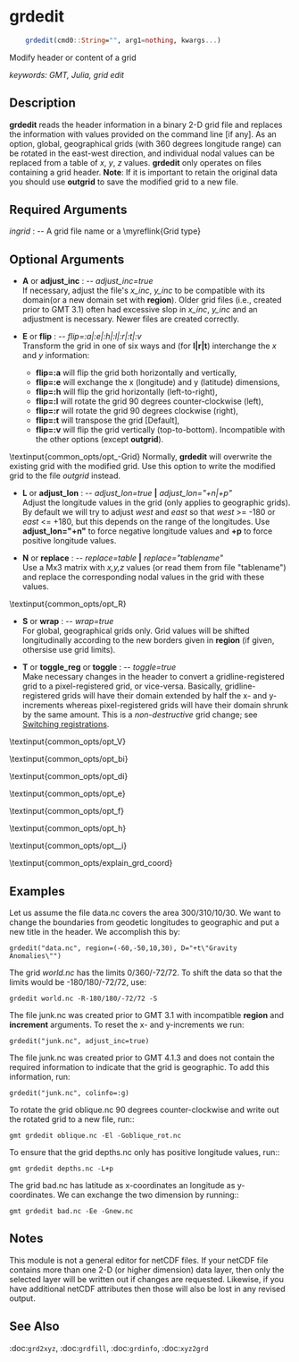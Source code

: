 # grdedit

```julia
    grdedit(cmd0::String="", arg1=nothing, kwargs...)
```

Modify header or content of a grid

*keywords: GMT, Julia, grid edit*

Description
-----------

**grdedit** reads the header information in a binary 2-D grid file and
replaces the information with values provided on the command line [if
any]. As an option, global, geographical grids (with 360 degrees
longitude range) can be rotated in the east-west direction, and
individual nodal values can be replaced from a table of *x*, *y*, *z*
values. **grdedit** only operates on files containing a grid header. **Note**:
If it is important to retain the original data you should use **outgrid**
to save the modified grid to a new file.

Required Arguments
------------------

*ingrid* : -- A grid file name or a \myreflink{Grid type}

Optional Arguments
------------------

- **A** or **adjust_inc** : -- *adjust_inc=true*\
    If necessary, adjust the file's *x_inc*, *y_inc* to be compatible with its domain(or a new domain
    set with **region**). Older grid files (i.e., created prior to GMT 3.1) often had excessive slop
    in *x_inc*, *y_inc* and an adjustment is necessary. Newer files are created correctly.

- **E** or **flip** : -- *flip=:a|:e|:h|:l|:r|:t|:v*\
    Transform the grid in one of six ways and (for **l|r|t**) interchange the *x* and *y* information:
    - **flip=:a** will flip the grid both horizontally and vertically,
    - **flip=:e** will exchange the x (longitude) and y (latitude) dimensions,
    - **flip=:h** will flip the grid horizontally (left-to-right),
    - **flip=:l** will rotate the grid 90 degrees counter-clockwise (left),
    - **flip=:r** will rotate the grid 90 degrees clockwise (right),
    - **flip=:t** will transpose the grid [Default],
    - **flip=:v** will flip the grid vertically (top-to-bottom).
    Incompatible with the other options (except **outgrid**).

\textinput{common_opts/opt_-Grid}
Normally, **grdedit** will overwrite the existing grid with the modified grid.
    Use this option to write the modified grid to the file *outgrid* instead.

- **L** or **adjust_lon** : -- *adjust_lon=true* **|** *adjust_lon="+n|+p"*\
    Adjust the longitude values in the grid (only applies to geographic grids). By default we will
    try to adjust *west* and *east* so that *west* >= -180 or *east* <= +180, but this depends on
    the range of the longitudes. Use **adjust_lon="+n"** to force negative longitude values and **+p** to
    force positive longitude values.

- **N** or **replace** : -- *replace=table* **|** *replace="tablename"*\
    Use a Mx3 matrix with *x,y,z* values (or read them from file "tablename") and replace the corresponding
    nodal values in the grid with these values.

\textinput{common_opts/opt_R}

- **S** or **wrap** : -- *wrap=true*\
    For global, geographical grids only. Grid values will be shifted longitudinally according to the
    new borders given in **region** (if given, othersise use grid limits).

- **T** or **toggle_reg** or **toggle** : -- *toggle=true*\
    Make necessary changes in the header to convert a gridline-registered grid to a pixel-registered grid,
    or vice-versa. Basically, gridline-registered grids will have their domain extended by half the x- and
    y-increments whereas pixel-registered grids will have their domain shrunk by the same amount. This is a
    *non-destructive* grid change; see [Switching registrations](https://docs.generic-mapping-tools.org/latest/cookbook/options.html#switch-registrations).

\textinput{common_opts/opt_V}

\textinput{common_opts/opt_bi}

\textinput{common_opts/opt_di}

\textinput{common_opts/opt_e}

\textinput{common_opts/opt_f}

\textinput{common_opts/opt_h}

\textinput{common_opts/opt__i}

\textinput{common_opts/explain_grd_coord}

Examples
--------

Let us assume the file data.nc covers the area 300/310/10/30. We want to change the boundaries from
geodetic longitudes to geographic and put a new title in the header. We accomplish this by:

    grdedit("data.nc", region=(-60,-50,10,30), D="+t\"Gravity Anomalies\"")

The grid *world.nc* has the limits 0/360/-72/72. To shift the data so that the limits
would be -180/180/-72/72, use:

    grdedit world.nc -R-180/180/-72/72 -S

The file junk.nc was created prior to GMT 3.1 with incompatible **region** and **increment** arguments.
To reset the x- and y-increments we run:

    grdedit("junk.nc", adjust_inc=true)

The file junk.nc was created prior to GMT 4.1.3 and does not contain
the required information to indicate that the grid is geographic. To add
this information, run:

    grdedit("junk.nc", colinfo=:g)

To rotate the grid oblique.nc 90 degrees counter-clockwise and write out
the rotated grid to a new file, run::

    gmt grdedit oblique.nc -El -Goblique_rot.nc


To ensure that the grid depths.nc only has positive longitude values, run::

    gmt grdedit depths.nc -L+p

The grid bad.nc has latitude as x-coordinates an longitude as y-coordinates.
We can exchange the two dimension by running::

    gmt grdedit bad.nc -Ee -Gnew.nc

Notes
-----

This module is not a general editor for netCDF files. If your netCDF file
contains more than one 2-D (or higher dimension) data layer, then only the
selected layer will be written out if changes are requested. Likewise,
if you have additional netCDF attributes then those will also be lost in
any revised output.

See Also
--------

:doc:`grd2xyz`,
:doc:`grdfill`,
:doc:`grdinfo`,
:doc:`xyz2grd`
